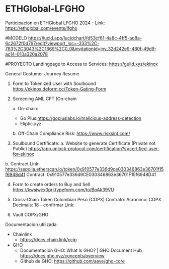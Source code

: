 # ETHGlobal-LFGHO
Participacion en ETHGlobal LFGHO 2024 - Link: https://ethglobal.com/events/lfgho


#MODELO 
https://lucid.app/lucidchart/fd53cf61-4a8c-4ff5-ad8a-6c2672f0d797/edit?viewport_loc=-333%2C-783%2C3043%2C1669%2C0_0&invitationId=inv_32d242e9-480f-49d9-ac14-010a320a2078 

#PROYECTO
Landingpage to Access to Services: https://guild.xyz/ekinox

General Costumer Journey Resume

1. Form to Tokenized User with Soulbound  https://ekinox.deform.cc/Token-Gating-Form 
2. Screening AML CFT (On-chain

   a. On-chain: 
      - Go Plus:https://gopluslabs.io/malicious-address-detection
      - Eliptic.xyz 

   b. Off-Chain
      Compliance Risk: https://www.risksint.com/ 

3.  Soulbound Certificate:
   a. Website to generate Certificate (Private not Public)
   https://app.unlock-protocol.com/certification?s=certified-user-for-ekinox 

   b. Contract
      Link: https://sepolia.etherscan.io/token/0x910577e336d9ce030346863e36701f15f6948d41
      Contract: 0x910577e336d9CE030346863e36701F15f6948D41  

4. Form to create orders to Buy and Sell      
   https://kwsiwcx0prj.typeform.com/to/BpAk39VU
   
6. Cross-Chain Token Colombian Peso (COPX)
   Contrato:
   Acronimo: COPX
   Decimals: 18 - confirmar
   Link:
   
8. Vault COPX/GHO


Documentacion utilizada:
- Chainlink
   - https://docs.chain.link/ccip
- GHO
   - Documentación GHO: What Is GHO? | GHO Document Hub https://docs.gho.xyz/concepts/overview
   - Github de GHO: https://github.com/aave/gho-core


